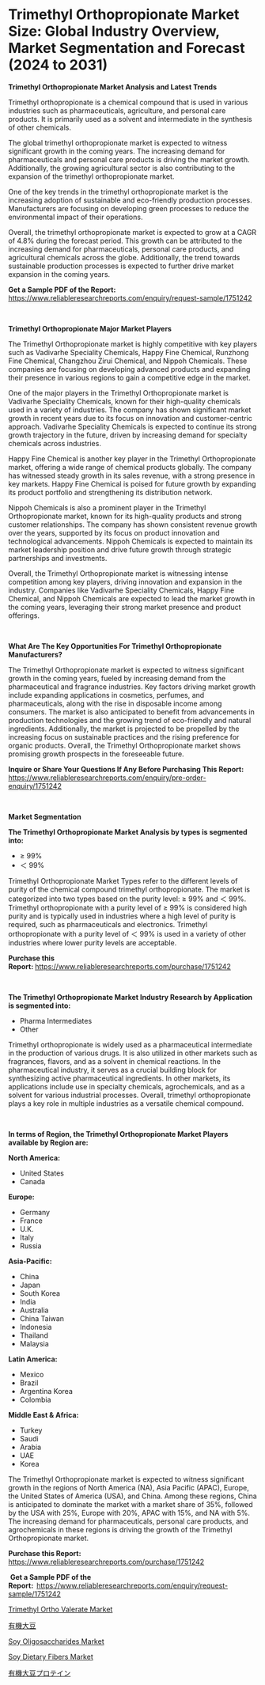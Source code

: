 <p><h1>Trimethyl Orthopropionate Market Size: Global Industry Overview, Market Segmentation and Forecast (2024 to 2031)</h1></p><p><strong>Trimethyl Orthopropionate Market Analysis and Latest Trends</strong></p>
<p><p>Trimethyl orthopropionate is a chemical compound that is used in various industries such as pharmaceuticals, agriculture, and personal care products. It is primarily used as a solvent and intermediate in the synthesis of other chemicals.</p><p>The global trimethyl orthopropionate market is expected to witness significant growth in the coming years. The increasing demand for pharmaceuticals and personal care products is driving the market growth. Additionally, the growing agricultural sector is also contributing to the expansion of the trimethyl orthopropionate market.</p><p>One of the key trends in the trimethyl orthopropionate market is the increasing adoption of sustainable and eco-friendly production processes. Manufacturers are focusing on developing green processes to reduce the environmental impact of their operations.</p><p>Overall, the trimethyl orthopropionate market is expected to grow at a CAGR of 4.8% during the forecast period. This growth can be attributed to the increasing demand for pharmaceuticals, personal care products, and agricultural chemicals across the globe. Additionally, the trend towards sustainable production processes is expected to further drive market expansion in the coming years.</p></p>
<p><strong>Get a Sample PDF of the Report:&nbsp;</strong> <a href="https://www.reliableresearchreports.com/enquiry/request-sample/1751242">https://www.reliableresearchreports.com/enquiry/request-sample/1751242</a></p>
<p>&nbsp;</p>
<p><strong>Trimethyl Orthopropionate Major Market Players</strong></p>
<p><p>The Trimethyl Orthopropionate market is highly competitive with key players such as Vadivarhe Speciality Chemicals, Happy Fine Chemical, Runzhong Fine Chemical, Changzhou Zirui Chemical, and Nippoh Chemicals. These companies are focusing on developing advanced products and expanding their presence in various regions to gain a competitive edge in the market.</p><p>One of the major players in the Trimethyl Orthopropionate market is Vadivarhe Speciality Chemicals, known for their high-quality chemicals used in a variety of industries. The company has shown significant market growth in recent years due to its focus on innovation and customer-centric approach. Vadivarhe Speciality Chemicals is expected to continue its strong growth trajectory in the future, driven by increasing demand for specialty chemicals across industries.</p><p>Happy Fine Chemical is another key player in the Trimethyl Orthopropionate market, offering a wide range of chemical products globally. The company has witnessed steady growth in its sales revenue, with a strong presence in key markets. Happy Fine Chemical is poised for future growth by expanding its product portfolio and strengthening its distribution network.</p><p>Nippoh Chemicals is also a prominent player in the Trimethyl Orthopropionate market, known for its high-quality products and strong customer relationships. The company has shown consistent revenue growth over the years, supported by its focus on product innovation and technological advancements. Nippoh Chemicals is expected to maintain its market leadership position and drive future growth through strategic partnerships and investments.</p><p>Overall, the Trimethyl Orthopropionate market is witnessing intense competition among key players, driving innovation and expansion in the industry. Companies like Vadivarhe Speciality Chemicals, Happy Fine Chemical, and Nippoh Chemicals are expected to lead the market growth in the coming years, leveraging their strong market presence and product offerings.</p></p>
<p>&nbsp;</p>
<p><strong>What Are The Key Opportunities For Trimethyl Orthopropionate Manufacturers?</strong></p>
<p><p>The Trimethyl Orthopropionate market is expected to witness significant growth in the coming years, fueled by increasing demand from the pharmaceutical and fragrance industries. Key factors driving market growth include expanding applications in cosmetics, perfumes, and pharmaceuticals, along with the rise in disposable income among consumers. The market is also anticipated to benefit from advancements in production technologies and the growing trend of eco-friendly and natural ingredients. Additionally, the market is projected to be propelled by the increasing focus on sustainable practices and the rising preference for organic products. Overall, the Trimethyl Orthopropionate market shows promising growth prospects in the foreseeable future.</p></p>
<p><strong>Inquire or Share Your Questions If Any Before Purchasing This Report:</strong> <a href="https://www.reliableresearchreports.com/enquiry/pre-order-enquiry/1751242">https://www.reliableresearchreports.com/enquiry/pre-order-enquiry/1751242</a></p>
<p>&nbsp;</p>
<p><strong>Market Segmentation</strong></p>
<p><strong>The Trimethyl Orthopropionate Market Analysis by types is segmented into:</strong></p>
<p><ul><li>≥ 99%</li><li>＜ 99%</li></ul></p>
<p><p>Trimethyl Orthopropionate Market Types refer to the different levels of purity of the chemical compound trimethyl orthopropionate. The market is categorized into two types based on the purity level: ≥ 99% and ＜ 99%. Trimethyl orthopropionate with a purity level of ≥ 99% is considered high purity and is typically used in industries where a high level of purity is required, such as pharmaceuticals and electronics. Trimethyl orthopropionate with a purity level of ＜ 99% is used in a variety of other industries where lower purity levels are acceptable.</p></p>
<p><strong>Purchase this Report:&nbsp;</strong><a href="https://www.reliableresearchreports.com/purchase/1751242">https://www.reliableresearchreports.com/purchase/1751242</a></p>
<p>&nbsp;</p>
<p><strong>The Trimethyl Orthopropionate Market Industry Research by Application is segmented into:</strong></p>
<p><ul><li>Pharma Intermediates</li><li>Other</li></ul></p>
<p><p>Trimethyl orthopropionate is widely used as a pharmaceutical intermediate in the production of various drugs. It is also utilized in other markets such as fragrances, flavors, and as a solvent in chemical reactions. In the pharmaceutical industry, it serves as a crucial building block for synthesizing active pharmaceutical ingredients. In other markets, its applications include use in specialty chemicals, agrochemicals, and as a solvent for various industrial processes. Overall, trimethyl orthopropionate plays a key role in multiple industries as a versatile chemical compound.</p></p>
<p>&nbsp;</p>
<p><strong>In terms of Region, the Trimethyl Orthopropionate Market Players available by Region are:</strong></p>
<p>
    <p> <strong> North America: </strong>
        <ul>
            <li>United States</li>
            <li>Canada</li>
        </ul>
        </p> 
    <p> <strong> Europe: </strong>
        <ul>
            <li>Germany</li>
            <li>France</li>
            <li>U.K.</li>
            <li>Italy</li>
            <li>Russia</li>
        </ul>
        </p> 
    <p> <strong> Asia-Pacific: </strong>
        <ul>
            <li>China</li>
            <li>Japan</li>
            <li>South Korea</li>
            <li>India</li>
            <li>Australia</li>
            <li>China Taiwan</li>
            <li>Indonesia</li>
            <li>Thailand</li>
            <li>Malaysia</li>
        </ul>
        </p> 
    <p> <strong> Latin America: </strong>
        <ul>
            <li>Mexico</li>
            <li>Brazil</li>
            <li>Argentina Korea</li>
            <li>Colombia</li>
        </ul>
        </p> 
    <p> <strong> Middle East & Africa: </strong>
        <ul>
            <li>Turkey</li>
            <li>Saudi</li>
            <li>Arabia</li>
            <li>UAE</li>
            <li>Korea</li>
        </ul>
    </p>
    </p>
<p><p>The Trimethyl Orthopropionate market is expected to witness significant growth in the regions of North America (NA), Asia Pacific (APAC), Europe, the United States of America (USA), and China. Among these regions, China is anticipated to dominate the market with a market share of 35%, followed by the USA with 25%, Europe with 20%, APAC with 15%, and NA with 5%. The increasing demand for pharmaceuticals, personal care products, and agrochemicals in these regions is driving the growth of the Trimethyl Orthopropionate market.</p></p>
<p><strong>Purchase this Report: </strong><a href="https://www.reliableresearchreports.com/purchase/1751242">https://www.reliableresearchreports.com/purchase/1751242</a></p>
<p>&nbsp;<strong>Get a Sample PDF of the Report:&nbsp;&nbsp;</strong><a href="https://www.reliableresearchreports.com/enquiry/request-sample/1751242">https://www.reliableresearchreports.com/enquiry/request-sample/1751242</a></p>
<p><strong></strong></p>
<p><p><a href="https://github.com/juancolorado15/Market-Research-Report-List-1/blob/main/trimethyl-ortho-valerate-market.md">Trimethyl Ortho Valerate Market</a></p><p><a href="https://github.com/mcbeesbxa270/Market-Research-Report-List-1/blob/main/1172735191296.md">有機大豆</a></p><p><a href="https://issuu.com/reportprime-2/docs/soy-oligosaccharides-market-size-2030.pptx">Soy Oligosaccharides Market</a></p><p><a href="https://issuu.com/reportprime-2/docs/soy-dietary-fibers-market-size-2030.pptx">Soy Dietary Fibers Market</a></p><p><a href="https://github.com/ksxzwxabcuynh011/Market-Research-Report-List-1/blob/main/3676294191295.md">有機大豆プロテイン</a></p></p>
